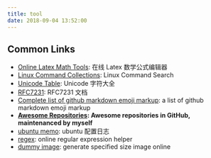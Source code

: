 ```yaml
---
title: tool
date: 2018-09-04 13:52:00
---
```


## Common Links

- [Online Latex Math Tools](http://latex.codecogs.com/eqneditor/editor.php): 在线 Latex 数学公式编辑器
- [Linux Command Collections](http://man.linuxde.net/): Linux Command Search
- [Unicode Table](https://unicode-table.com/cn/): Unicode 字符大全
- [RFC7231](https://tools.ietf.org/html/rfc7231#section-6): RFC7231 文档
- [Complete list of github markdown emoji markup](https://gist.github.com/rxaviers/7360908): a list of github markdown emoji markup
- **[Awesome Repositories](/2018/05/01/charming-star-repositories/): Awesome repositories in GitHub, maintenanced by myself**
- [ubuntu memo](/2018/01/04/ubuntu%E9%85%8D%E7%BD%AE%E6%97%A5%E5%BF%97/): ubuntu 配置日志
- [regex](https://regexr.com/): online regular expression helper
- [dummy image](https://dummyimage.com/): generate specified size image online